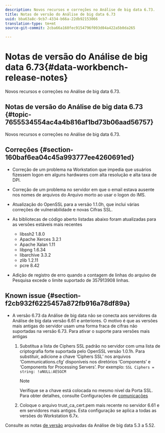 ```yaml
---
description: Novos recursos e correções no Análise de big data 6.73.
title: Notas de versão do Análise de big data 6.73
uuid: bba63a8c-9cb7-4334-b66a-22db92153066
translation-type: tm+mt
source-git-commit: 2cba66a160fec9154796f093d04a422a5b0da265

---
```



# Notas de versão do Análise de big data 6.73{#data-workbench-release-notes}

Novos recursos e correções no Análise de big data 6.73.

## Notas de versão do Análise de big data 6.73 {#topic-7655534554ac4a4b816af1bd73b06aad56757}

Novos recursos e correções no Análise de big data 6.73.

## Correções {#section-160baf6ea04c45a993777ee4260691ed}

* Correção de um problema na Workstation que impedia que usuários fizessem logon em alguns hardwares com alta resolução e alta taxa de DPI.
* Correção de um problema no servidor em que o email estava ausente nos nomes de arquivos do Arquivo morto ao usar o logon do IMS.
* Atualização do OpenSSL para a versão 1.1.0h, que inclui várias correções de vulnerabilidade e novas Cifras SSL.
* As bibliotecas de código aberto listadas abaixo foram atualizadas para as versões estáveis mais recentes

   * libssh2 1.8.0
   * Apache Xerces 3.2.1
   * Apache Xalan 1.11
   * libpng 1.6.34
   * libarchive 3.3.2
   * zlib 1.2.11
   * pcre 8.42

* Adição de registro de erro quando a contagem de linhas do arquivo de Pesquisa excede o limite suportado de 357913908 linhas.

## Known issue {#section-f2cb932f6225457a872fb916a78df89a}

* A versão 6.73 da Análise de big data não se conecta aos servidores da Análise de big data versão 6.61 e anteriores. O motivo é que as versões mais antigas do servidor usam uma forma fraca de cifras não suportadas na versão 6.73. Para ativar o suporte para versões mais antigas

   1. Substitua a lista de Ciphers SSL padrão no servidor com uma lista de criptografia forte suportada pelo OpenSSL versão 1.0.1h. Para substituir, adicione a chave ‘Ciphers SSL’ nos arquivos ‘Communications.cfg’ disponíveis nos diretórios ‘Components’ e ‘Components for Processing Servers’. Por exemplo: `SSL Ciphers = string: !aNULL:AESGCM`

      >[!NOTE]
      >
      >Verifique se a chave está colocada no mesmo nível da Porta SSL. Para obter detalhes, consulte Configurações de [comunicações](https://docs.adobe.com/content/help/en/data-workbench/using/server-admin-install/config-settings/c-comm-cfg-stgs.html)

   1. Coloque o arquivo trust_ca_cert.pem mais recente no servidor 6.61 e em servidores mais antigos. Esta configuração se aplica a todas as versões do Workstation 6.7x.

Consulte as notas [de versão](https://docs.adobe.com/content/help/en/data-workbench/using/release-notes/release-notes.html) arquivadas da Análise de big data 5.3 a 5.52.

